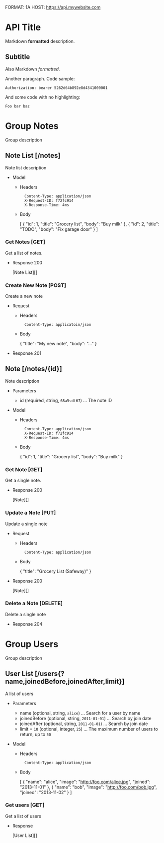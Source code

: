 FORMAT: 1A
HOST: https://api.mywebsite.com

# API Title
Markdown **formatted** description.

## Subtitle
Also Markdown *formatted*.

Another paragraph. Code sample:

```http
Authorization: bearer 5262d64b892e8d4341000001
```

And some code with no highlighting:

```no-highlight
Foo bar baz
```

# Group Notes
Group description

## Note List [/notes]
Note list description

+ Model

    + Headers

            Content-Type: application/json
            X-Request-ID: f72fc914
            X-Response-Time: 4ms

    + Body

        [
            {
                "id": 1,
                "title": "Grocery list",
                "body": "Buy milk"
            },
            {
                "id": 2,
                "title": "TODO",
                "body": "Fix garage door"
            }
        ]

### Get Notes [GET]
Get a list of notes.

+ Response 200
    
    [Note List][]

### Create New Note [POST]
Create a new note

+ Request

    + Headers

            Content-Type: applicatoin/json

    + Body

        {
            "title": "My new note",
            "body": "..."
        }

+ Response 201

## Note [/notes/{id}]
Note description

+ Parameters

    + id (required, string, `68a5sdf67`) ... The note ID

+ Model

    + Headers

            Content-Type: application/json
            X-Request-ID: f72fc914
            X-Response-Time: 4ms

    + Body

        {
            "id": 1,
            "title": "Grocery list",
            "body": "Buy milk"
        }

### Get Note [GET]
Get a single note.

+ Response 200

    [Note][]

### Update a Note [PUT]
Update a single note

+ Request

    + Headers

            Content-Type: application/json

    + Body

        {
            "title": "Grocery List (Safeway)"
        }

+ Response 200

    [Note][]

### Delete a Note [DELETE]
Delete a single note

+ Response 204

# Group Users
Group description

## User List [/users{?name,joinedBefore,joinedAfter,limit}]
A list of users

+ Parameters

    + name (optional, string, `alice`) ... Search for a user by name
    + joinedBefore (optional, string, `2011-01-01`) ... Search by join date
    + joinedAfter (optional, string, `2011-01-01`) ... Search by join date
    + limit = `10` (optional, integer, `25`) ... The maximum number of users to return, up to `50`

+ Model

    + Headers

            Content-Type: application/json

    + Body

        [
            {
                "name": "alice",
                "image": "http://foo.com/alice.jpg",
                "joined": "2013-11-01"
            },
            {
                "name": "bob",
                "image": "http://foo.com/bob.jpg",
                "joined": "2013-11-02"
            }
        ]

### Get users [GET]
Get a list of users

+ Response

    [User List][]
